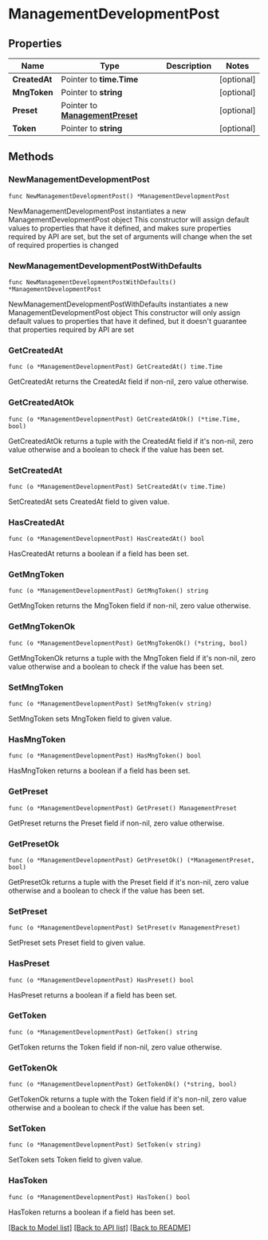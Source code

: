 # ManagementDevelopmentPost

## Properties

Name | Type | Description | Notes
------------ | ------------- | ------------- | -------------
**CreatedAt** | Pointer to **time.Time** |  | [optional] 
**MngToken** | Pointer to **string** |  | [optional] 
**Preset** | Pointer to [**ManagementPreset**](ManagementPreset.md) |  | [optional] 
**Token** | Pointer to **string** |  | [optional] 

## Methods

### NewManagementDevelopmentPost

`func NewManagementDevelopmentPost() *ManagementDevelopmentPost`

NewManagementDevelopmentPost instantiates a new ManagementDevelopmentPost object
This constructor will assign default values to properties that have it defined,
and makes sure properties required by API are set, but the set of arguments
will change when the set of required properties is changed

### NewManagementDevelopmentPostWithDefaults

`func NewManagementDevelopmentPostWithDefaults() *ManagementDevelopmentPost`

NewManagementDevelopmentPostWithDefaults instantiates a new ManagementDevelopmentPost object
This constructor will only assign default values to properties that have it defined,
but it doesn't guarantee that properties required by API are set

### GetCreatedAt

`func (o *ManagementDevelopmentPost) GetCreatedAt() time.Time`

GetCreatedAt returns the CreatedAt field if non-nil, zero value otherwise.

### GetCreatedAtOk

`func (o *ManagementDevelopmentPost) GetCreatedAtOk() (*time.Time, bool)`

GetCreatedAtOk returns a tuple with the CreatedAt field if it's non-nil, zero value otherwise
and a boolean to check if the value has been set.

### SetCreatedAt

`func (o *ManagementDevelopmentPost) SetCreatedAt(v time.Time)`

SetCreatedAt sets CreatedAt field to given value.

### HasCreatedAt

`func (o *ManagementDevelopmentPost) HasCreatedAt() bool`

HasCreatedAt returns a boolean if a field has been set.

### GetMngToken

`func (o *ManagementDevelopmentPost) GetMngToken() string`

GetMngToken returns the MngToken field if non-nil, zero value otherwise.

### GetMngTokenOk

`func (o *ManagementDevelopmentPost) GetMngTokenOk() (*string, bool)`

GetMngTokenOk returns a tuple with the MngToken field if it's non-nil, zero value otherwise
and a boolean to check if the value has been set.

### SetMngToken

`func (o *ManagementDevelopmentPost) SetMngToken(v string)`

SetMngToken sets MngToken field to given value.

### HasMngToken

`func (o *ManagementDevelopmentPost) HasMngToken() bool`

HasMngToken returns a boolean if a field has been set.

### GetPreset

`func (o *ManagementDevelopmentPost) GetPreset() ManagementPreset`

GetPreset returns the Preset field if non-nil, zero value otherwise.

### GetPresetOk

`func (o *ManagementDevelopmentPost) GetPresetOk() (*ManagementPreset, bool)`

GetPresetOk returns a tuple with the Preset field if it's non-nil, zero value otherwise
and a boolean to check if the value has been set.

### SetPreset

`func (o *ManagementDevelopmentPost) SetPreset(v ManagementPreset)`

SetPreset sets Preset field to given value.

### HasPreset

`func (o *ManagementDevelopmentPost) HasPreset() bool`

HasPreset returns a boolean if a field has been set.

### GetToken

`func (o *ManagementDevelopmentPost) GetToken() string`

GetToken returns the Token field if non-nil, zero value otherwise.

### GetTokenOk

`func (o *ManagementDevelopmentPost) GetTokenOk() (*string, bool)`

GetTokenOk returns a tuple with the Token field if it's non-nil, zero value otherwise
and a boolean to check if the value has been set.

### SetToken

`func (o *ManagementDevelopmentPost) SetToken(v string)`

SetToken sets Token field to given value.

### HasToken

`func (o *ManagementDevelopmentPost) HasToken() bool`

HasToken returns a boolean if a field has been set.


[[Back to Model list]](../README.md#documentation-for-models) [[Back to API list]](../README.md#documentation-for-api-endpoints) [[Back to README]](../README.md)


